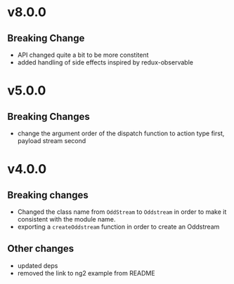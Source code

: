 # v8.0.0

## Breaking Change
- API changed quite a bit to be more constitent
- added handling of side effects inspired by redux-observable


# v5.0.0

## Breaking Changes
- change the argument order of the dispatch function to action type first, payload stream second

# v4.0.0

## Breaking changes
- Changed the class name from `OddStream` to `Oddstream` in order to make it 
consistent with the module name.
- exporting a `createOddstream` function in order to create an Oddstream

## Other changes
- updated deps
- removed the link to ng2 example from README 
